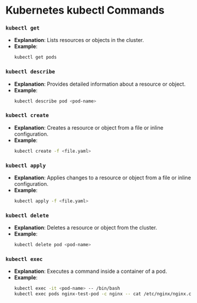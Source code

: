 # Kubernetes kubectl Commands

### `kubectl get`

- **Explanation**: Lists resources or objects in the cluster.
- **Example**:
  ```sh
  kubectl get pods
  ```
### `kubectl describe`
- **Explanation**: Provides detailed information about a resource or object.
- **Example**:
    ```sh
    kubectl describe pod <pod-name>
    ```
### `kubectl create`
- **Explanation**: Creates a resource or object from a file or inline configuration.
- **Example**:
    ```sh
    kubectl create -f <file.yaml>
    ```
### `kubectl apply`
- **Explanation**: Applies changes to a resource or object from a file or inline configuration.
- **Example**:
    ```sh
    kubectl apply -f <file.yaml>
    ```
### `kubectl delete`
- **Explanation**: Deletes a resource or object from the cluster.
- **Example**:
    ```sh
    kubectl delete pod <pod-name>
    ```
### `kubectl exec`
- **Explanation**: Executes a command inside a container of a pod.
- **Example**:
    ```sh
    kubectl exec -it <pod-name> -- /bin/bash
    kubectl exec pods nginx-test-pod -c nginx -- cat /etc/nginx/nginx.conf
    ```